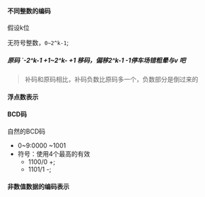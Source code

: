 #### 不同整数的编码

假设k位

无符号整数，`0~2^k-1`;

##### 原码 `-2^k-1 +1~2^k- +1 移码，偏移2^k-1 -1停车场错粗晕与v 吧

> 补码和原码相比，补码负数比原码多一个，负数部分是倒过来的                          

#### 浮点数表示

####    BCD码

自然的BCD码

- 0~9:0000 ~1001
- 符号：使用4个最高的有效
  - 1100/0 +;
  - 1101/1 -;

#### 非数值数据的编码表示